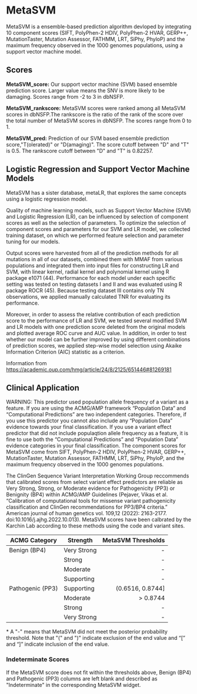# MetaSVM

MetaSVM is a ensemble-based prediction algorithm devloped by integrating 10 component scores (SIFT, PolyPhen-2 HDIV, PolyPhen-2 HVAR, GERP++, MutationTaster, Mutation Assessor, FATHMM, LRT, SiPhy, PhyloP) and the maximum frequency observed in the 1000 genomes populations, using a support vector machine model.

## Scores

**MetaSVM_score:** Our support vector machine (SVM) based ensemble prediction score. Larger value means the SNV is more likely to be damaging. 
		Scores range from -2 to 3 in dbNSFP.

**MetaSVM_rankscore:** MetaSVM scores were ranked among all MetaSVM scores in dbNSFP.The rankscore is the ratio of the rank of the score over the total number of MetaSVM 
		scores in dbNSFP. The scores range from 0 to 1.

**MetaSVM_pred:** Prediction of our SVM based ensemble prediction score,"T(olerated)" or
		"D(amaging)". The score cutoff between "D" and "T" is 0.5. The rankscore cutoff between
		"D" and "T" is 0.82257.

## Logistic Regression and Support Vector Machine Models

MetaSVM has a sister database, metaLR, that explores the same concepts using a logistic regression model.

Quality of machine learning models, such as Support Vector Machine (SVM) and Logistic Regression (LR), can be influenced by selection of component scores as well as the selection of parameters. To optimize the selection of component scores and parameters for our SVM and LR model, we collected training dataset, on which we performed feature selection and parameter tuning for our models. 

Output scores were harvested from all of the prediction methods for all mutations in all of our datasets, combined them with MMAF from various populations and integrated them into input files for constructing LR and SVM, with linear kernel, radial kernel and polynomial kernel using R package e1071 (44). Performance for each model under each specific setting was tested on testing datasets I and II and was evaluated using R package ROCR (45). Because testing dataset III contains only TN observations, we applied manually calculated TNR for evaluating its performance.

Moreover, in order to assess the relative contribution of each prediction score to the performance of LR and SVM, we tested several modified SVM and LR models with one prediction score deleted from the original models and plotted average ROC curve and AUC value. In addition, in order to test whether our model can be further improved by using different combinations of prediction scores, we applied step-wise model selection using Akaike Information Criterion (AIC) statistic as a criterion. 

Information from https://academic.oup.com/hmg/article/24/8/2125/651446#81269181


## Clinical Application

WARNING: This predictor used population allele frequency of a variant as a feature. If you are using the ACMG/AMP framework “Population Data” and “Computational Predictions” are two independent categories. Therefore, if you use this predictor you cannot also include any “Population Data” evidence towards your final classification. If you use a variant effect predictor that did not include populaqtion allele frequency as a feature, it is fine to use both the “Computational Predictions” and “Population Data” evidence categories in your final classification. The component scores for MetaSVM come from SIFT, PolyPhen-2 HDIV, PolyPhen-2 HVAR, GERP++, MutationTaster, Mutation Assessor, FATHMM, LRT, SiPhy, PhyloP, and the  maximum frequency observed in the 1000 genomes populations.

 The ClinGen Sequence Variant Interpretation Working Group reccommends that calibrated scores from select variant effect predictors are reliable as Very Strong, Strong, or Moderate evidence for Pathogenicity (PP3) or Benignity (BP4) within ACMG/AMP Guidelines (Pejaver, Vikas et al. “Calibration of computational tools for missense variant pathogenicity classification and ClinGen recommendations for PP3/BP4 criteria.” American journal of human genetics vol. 109,12 (2022): 2163-2177. doi:10.1016/j.ajhg.2022.10.013). MetaSVM scores have been calbrated by the Karchin Lab according to these methods using the code and variant sites.

| ACMG Category    | Strength    | MetaSVM Thresholds |
|------------------|-------------|-------------------:|
| Benign (BP4)     | Very Strong |                  - |
|                  | Strong      |                  - |
|                  | Moderate    |                  - |
|                  | Supporting  |                  - |
| Pathogenic (PP3) | Supporting  |   (0.6516, 0.8744] |
|                  | Moderate    |           > 0.8744 |
|                  | Strong      |                  - |
|                  | Very Strong |                  - |


 \* A "-" means that MetaSVM did not meet the posterior probability threshold. Note that "(" and ")" indicate exclusion of the end value and “[” and “]” indicate inclusion of the end value.

 ### Indeterminate Scores

 If the MetaSVM score does not fit within the thresholds above, Benign (BP4) and Pathogenic (PP3) columns are left blank and described as "Indeterminate" in the corresponding MetaSVM widget.
